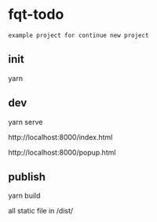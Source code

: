 # fqt-todo
    example project for continue new project

## init
  yarn
  
## dev
  yarn serve 
  
  http://localhost:8000/index.html
  
  http://localhost:8000/popup.html
  
## publish
  yarn build 
  
  all static file in /dist/
